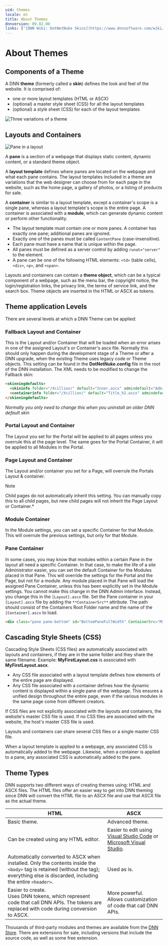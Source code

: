 ```yaml
---
uid: themes
locale: en
title: About Themes
dnnversion: 09.02.00
links: ["[DNN Wiki: DotNetNuke Skins](https://www.dnnsoftware.com/wiki/dotnetnuke-skins)","[UX Guide](https://uxguide.dnnsoftware.com/)","[DNN Community Blog: DotNetNuke Skinning 101 (Part 1) by Joe Brinkman](https://www.dnnsoftware.com/community-blog/cid/132000/dotnetnuke-skinning-101-part-1)"]
---
```


# About Themes

## Components of a Theme

A DNN **theme** (formerly called a **skin**) defines the look and feel of the website. It is comprised of:

*   one or more layout templates (HTML or ASCX)
*   (optional) a master style sheet (CSS) for all the layout templates
*   (optional) a style sheet (CSS) for each of the layout templates



![Three variations of a theme](/images/gra-SkinTheme.png)



## Layouts and Containers



![Pane in a layout](/images/gra-PaneLayout.png)



A **pane** is a section of a webpage that displays static content, dynamic content, or a standard theme object.

A **layout template** defines where panes are located on the webpage and what each pane contains. The layout templates included in a theme are variations that the web designer can choose from for each page in the website, such as the home page, a gallery of photos, or a listing of products for sale.

A **container** is similar to a layout template, except a container's scope is a single pane, whereas a layout template's scope is the entire page. A container is associated with a **module**, which can generate dynamic content or perform other functionality.

*   The layout template must contain one or more panes. A container has exactly one pane; additional panes are ignored.
*   Exactly one of the panes must be called `ContentPane` (case-insensitive).
*   Each pane must have a name that is unique within the page.
*   All panes must be defined as a server control by adding `runat="server"` to the element.
*   A pane can be one of the following HTML elements: `<td>` (table cells), `<div>`, `<p>`, and `<span>`.

Layouts and containers can contain a **theme object**, which can be a typical component of a webpage, such as the menu bar, the copyright notice, the login/registration links, the privacy link, the terms of service link, and the search box. Theme objects are inserted in the HTML or ASCX as tokens.


## Theme application Levels
There are several levels at which a DNN Theme can be applied:

### Fallback Layout and Container
This is the Layout and/or Container that will be loaded when an error arises in one of the assigned Layout's or Container's ascx file.
Normally this should only happen during the development stage of a Theme or after a DNN upgrade, when the existing Theme uses legacy code or Theme objects.
This setting can be found in the **DotNetNuke.config** file in the root of the DNN installation.
The XML needs to be modified to change the Fallback skin:
  
~~~html
<skinningdefaults>
  <skininfo folder="/Xcillion/" default="Inner.ascx" admindefault="Admin.ascx" />
  <containerinfo folder="/Xcillion/" default="Title_h2.ascx" admindefault="Title_h2.ascx" />
</skinningdefaults>
~~~

*Normally you only need to change this when you uninstall an older DNN default skin*

### Portal Layout and Container
The Layout you set for the Portal will be applied to all pages unless you overrule this at the page level.
The same goes for the Portal Container, it will be applied to all Modules in the Portal.
  
### Page Layout and Container
The Layout and/or container you set for a Page, will overrule the Portals Layout & container. 
> [!NOTE]
> Child pages do not automatically inherit this setting. You can manually copy this to all child pages, but new child pages will not inherit the Page Layout or Container.*

### Module Container
In the Module settings, you can set a specific Container for that Module. This will overrule the previous settings, but only for that Module.

### Pane Container
In some cases, you may know that modules within a certain Pane in the layout all need a specific Container.
In that case, to make the life of a site Administrator easier, you can set the default Container for the Modules placed in that Pane.
This will override the settings for the Portal and the Page, but not for a module. 
Any module placed in that Pane will load the assigned Pane Container, unless this has been explicitly set in the Module settings.
You cannot make this change in the DNN Admin interface. Instead, you change this in the `[Layout].ascx` file.
Set the Pane container in your `[Layout].ascx` file by adding the `**ContainerSrc**` attribute.
The path should consist of the Containers Root Folder name and the name of the `[Container].ascx` to load.

~~~html
<div class="pane pane-bottom" id="BottomPaneFullWidth" ContainerSrc="MyContainer/NoTitle.ascx" runat="server" />
~~~

## Cascading Style Sheets (CSS)

Cascading Style Sheets (CSS files) are automatically associated with layouts and containers, if they are in the same folder and they share the same filename. Example: **MyFirstLayout.css** is associated with **MyFirstLayout.ascx**.

*   Any CSS file associated with a layout template defines how elements of the entire page are displayed.
*   Any CSS file associated with a container defines how the dynamic content is displayed within a single pane of the webpage. This ensures a unified design throughout the entire page, even if the various modules in the same page come from different creators.

If CSS files are not explicitly associated with the layouts and containers, the website's master CSS file is used. If no CSS files are associated with the website, the host's master CSS file is used.

Layouts and containers can share several CSS files or a single master CSS file.

When a layout template is applied to a webpage, any associated CSS is automatically added to the webpage. Likewise, when a container is applied to a pane, any associated CSS is automatically added to the pane.

## Theme Types

DNN supports two different ways of creating themes using: HTML and ASCX files.
The HTML files offer an easier way to get into DNN theming since DNN will convert the HTML file to an ASCX file and use that ASCX file as the actual theme.

|**HTML**|**ASCX**|
|---|---|
|Basic theme.|Advanced theme.|
|Can be created using any HTML editor.|Easier to edit using [Visual Studio Code](https://code.visualstudio.com/) or [Microsoft Visual Studio](https://www.visualstudio.com/).|
|Automatically converted to ASCX when installed. Only the contents inside the `<body>` tag is retained (without the tag); everything else is discarded, including the entire `<header>`.|Used as is.|
|Easier to create.<br />Uses DNN tokens, which represent code that call DNN APIs. The tokens are replaced with code during conversion to ASCX.|More powerful.<br />Allows customization of code that call DNN APIs.|

Thousands of third-party modules and themes are available from the [DNN Store](https://store.dnnsoftware.com). There are extensions for sale, including versions that include the source code, as well as some free extension.


